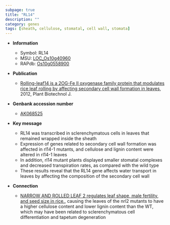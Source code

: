 ```yaml
---
subpage: true
title: "RL14"
description: ""
category: genes
tags: [sheath, cellulose, stomatal, cell wall, stomata]
---
```


* **Information**  
    + Symbol: RL14  
    + MSU: [LOC_Os10g40960](http://rice.plantbiology.msu.edu/cgi-bin/ORF_infopage.cgi?orf=LOC_Os10g40960)  
    + RAPdb: [Os10g0558900](http://rapdb.dna.affrc.go.jp/viewer/gbrowse_details/irgsp1?name=Os10g0558900)  

* **Publication**  
    + [Rolling-leaf14 is a 2OG-Fe II oxygenase family protein that modulates rice leaf rolling by affecting secondary cell wall formation in leaves](http://www.ncbi.nlm.nih.gov/pubmed?term=Rolling-leaf14+is+a+2OG-Fe+II+oxygenase+family+protein+that+modulates+rice+leaf+rolling+by+affecting+secondary+cell+wall+formation+in+leaves%5BTitle%5D), 2012, Plant Biotechnol J.

* **Genbank accession number**  
    + [AK068525](http://www.ncbi.nlm.nih.gov/nuccore/AK068525)

* **Key message**  
    + RL14 was transcribed in sclerenchymatous cells in leaves that remained wrapped inside the sheath
    + Expression of genes related to secondary cell wall formation was affected in rl14-1 mutants, and cellulose and lignin content were altered in rl14-1 leaves
    + In addition, rl14 mutant plants displayed smaller stomatal complexes and decreased transpiration rates, as compared with the wild type
    + These results reveal that the RL14 gene affects water transport in leaves by affecting the composition of the secondary cell wall

* **Connection**  
    + [NARROW AND ROLLED LEAF 2 regulates leaf shape, male fertility, and seed size in rice.](RL14), causing the leaves of the nrl2 mutants to have a higher cellulose content and lower lignin content than the WT, which may have been related to sclerenchymatous cell differentiation and tapetum degeneration



